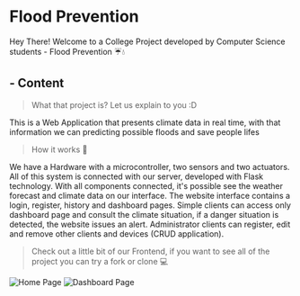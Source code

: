 # Flood Prevention
Hey There! Welcome to a College Project developed by Computer Science students - Flood Prevention ☔💧

## - Content 
> What that project is? Let us explain to you :D

This is a Web Application that presents climate data in real time, with that information we can predicting possible floods and save people lifes

> How it works 🤔

We have a Hardware with a microcontroller, two sensors and two actuators. All of this system is connected with our server, developed with Flask technology. With all components connected, it's possible see the weather forecast and climate data on our interface.
The website interface contains a login, register, history and dashboard pages. Simple clients can access only dashboard page and consult the climate situation, if a danger situation is detected, the website issues an alert. Administrator clients can register, edit and remove other clients and devices (CRUD application).

> Check out a little bit of our Frontend, if you want to see all of the project you can try a fork or clone 💻

![Home Page](https://media.licdn.com/dms/image/D4D22AQFDB1yu7QCoxQ/feedshare-shrink_800/0/1718668700560?e=1721865600&v=beta&t=JPg4is3Dq9zCFwINVhOmlGzjp0zDMcimROmwyHZj8D4)
![Dashboard Page](https://media.licdn.com/dms/image/D4D22AQHfN_c6WVhwYA/feedshare-shrink_800/0/1718668700877?e=1721865600&v=beta&t=l2IClYQrk0T42-4fVaSB87LWyqPOXrBr1EHG4cHhTUk)
